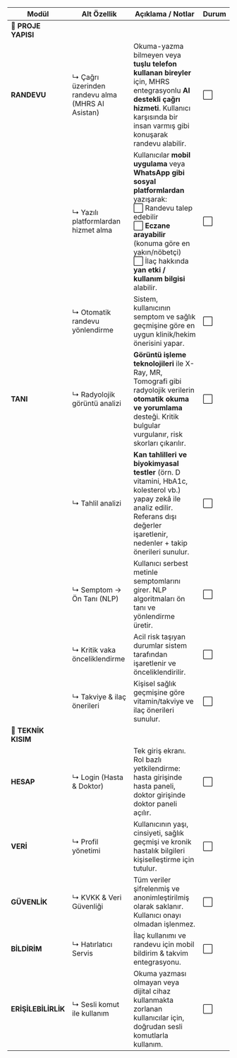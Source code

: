 | Modül               | Alt Özellik                                      | Açıklama / Notlar                                                                                                                                                                                                                                | Durum |
| ------------------- | ------------------------------------------------ | ------------------------------------------------------------------------------------------------------------------------------------------------------------------------------------------------------------------------------------------------ | ----- |
| **📂 PROJE YAPISI** |                                                  |                                                                                                                                                                                                                                                  |       |
| **RANDEVU**         | ↳ Çağrı üzerinden randevu alma (MHRS AI Asistan) | Okuma-yazma bilmeyen veya **tuşlu telefon kullanan bireyler** için, MHRS entegrasyonlu **AI destekli çağrı hizmeti**. Kullanıcı karşısında bir insan varmış gibi konuşarak randevu alabilir.                                                     | ⬜     |
|                     | ↳ Yazılı platformlardan hizmet alma              | Kullanıcılar **mobil uygulama** veya **WhatsApp gibi sosyal platformlardan** yazışarak: <br> ⬜ Randevu talep edebilir <br> ⬜ **Eczane arayabilir** (konuma göre en yakın/nöbetçi) <br> ⬜ İlaç hakkında **yan etki / kullanım bilgisi** alabilir. | ⬜     |
|                     | ↳ Otomatik randevu yönlendirme                   | Sistem, kullanıcının semptom ve sağlık geçmişine göre en uygun klinik/hekim önerisini yapar.                                                                                                                                                     | ⬜     |
| **TANI**            | ↳ Radyolojik görüntü analizi                     | **Görüntü işleme teknolojileri** ile X-Ray, MR, Tomografi gibi radyolojik verilerin **otomatik okuma ve yorumlama** desteği. Kritik bulgular vurgulanır, risk skorları çıkarılır.                                                                | ⬜     |
|                     | ↳ Tahlil analizi                                 | **Kan tahlilleri ve biyokimyasal testler** (örn. D vitamini, HbA1c, kolesterol vb.) yapay zekâ ile analiz edilir. Referans dışı değerler işaretlenir, nedenler + takip önerileri sunulur.                                                        | ⬜     |
|                     | ↳ Semptom → Ön Tanı (NLP)                        | Kullanıcı serbest metinle semptomlarını girer. NLP algoritmaları ön tanı ve yönlendirme üretir.                                                                                                                                                  | ⬜     |
|                     | ↳ Kritik vaka önceliklendirme                    | Acil risk taşıyan durumlar sistem tarafından işaretlenir ve önceliklendirilir.                                                                                                                                                                   | ⬜     |
|                     | ↳ Takviye & ilaç önerileri                       | Kişisel sağlık geçmişine göre vitamin/takviye ve ilaç önerileri sunulur.                                                                                                                                                                         | ⬜     |
| **🔧 TEKNİK KISIM** |                                                  |                                                                                                                                                                                                                                                  |       |
| **HESAP**           | ↳ Login (Hasta & Doktor)                         | Tek giriş ekranı. Rol bazlı yetkilendirme: hasta girişinde hasta paneli, doktor girişinde doktor paneli açılır.                                                                                                                                  | ⬜     |
| **VERİ**            | ↳ Profil yönetimi                                | Kullanıcının yaşı, cinsiyeti, sağlık geçmişi ve kronik hastalık bilgileri kişiselleştirme için tutulur.                                                                                                                                          | ⬜     |
| **GÜVENLİK**        | ↳ KVKK & Veri Güvenliği                          | Tüm veriler şifrelenmiş ve anonimleştirilmiş olarak saklanır. Kullanıcı onayı olmadan işlenmez.                                                                                                                                                  | ⬜     |
| **BİLDİRİM**        | ↳ Hatırlatıcı Servis                             | İlaç kullanımı ve randevu için mobil bildirim & takvim entegrasyonu.                                                                                                                                                                             | ⬜     |
| **ERİŞİLEBİLİRLİK** | ↳ Sesli komut ile kullanım                       | Okuma yazması olmayan veya dijital cihaz kullanmakta zorlanan kullanıcılar için, doğrudan sesli komutlarla kullanım.                                                                                                                             | ⬜     |
